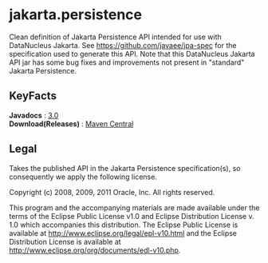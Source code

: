 # jakarta.persistence

Clean definition of Jakarta Persistence API intended for use with DataNucleus Jakarta.
See https://github.com/javaee/jpa-spec for the specification used to generate this API.
Note that this DataNucleus Jakarta API jar has some bug fixes and improvements not present in "standard" Jakarta Persistence.


## KeyFacts

__Javadocs__ : [3.0](http://www.datanucleus.org/javadocs/jakarta.persistence/3.0/)  
__Download(Releases)__ : [Maven Central](http://central.maven.org/maven2/org/datanucleus/jakarta.persistence)  


## Legal

Takes the published API in the Jakarta Persistence specification(s), so consequently we apply the following license.

Copyright (c) 2008, 2009, 2011 Oracle, Inc. All rights reserved.

This program and the accompanying materials are made available under the
terms of the Eclipse Public License v1.0 and Eclipse Distribution License v. 1.0
which accompanies this distribution.  The Eclipse Public License is available
at http://www.eclipse.org/legal/epl-v10.html and the Eclipse Distribution License
is available at http://www.eclipse.org/org/documents/edl-v10.php.
